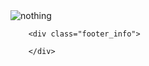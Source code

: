 <div class="header_info" style="align: center;">
            <img class="image" src="https://www.planetware.com/wpimages/2020/02/france-in-pictures-beautiful-places-to-photograph-eiffel-tower.jpg" alt="nothing"/>
        </div>

        <div class="footer_info">

        </div>

